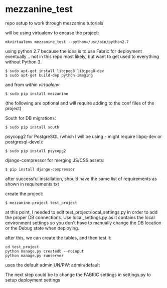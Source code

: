 mezzanine_test
==============

repo setup to work through mezzanine tutorials

will be using virtualenv to encase the project:

	mkvirtualenv mezzanine_test --python=/usr/bin/python2.7

using python 2.7 because the idea is to use Fabric for deployment eventually .. not in this repo most likely, but want to get used to everything without Python 3.

	$ sudo apt-get install libjpeg8 libjpeg8-dev
	$ sudo apt-get build-dep python-imaging

and from *within virtualenv*:

	$ sudo pip install mezzanine

(the following are optional and will require adding to the conf files of the project)

South for DB migrations:
	
	$ sudo pip install south

psycopg2 for PostgreSQL (which I will be using - might require libpq-dev or postgresql-devel):

	$ sudo pip install psycopg2

django-compressor for merging JS/CSS assets:

	$ pip install django-compressor

after successful installation, should have the same list of requirements as shown in requirements.txt

create the project:

	$ mezzanine-project test_project

at this point, I needed to edit test_project/local_settings.py in order to add the proper DB connections.  Use local_settings.py as it contains the local environment settings so you don't have to manually change the DB location or the Debug state when deploying.

after this, we can create the tables, and then test it:

	cd test_project
	python manage.py createdb --noinput
	python manage.py runserver

uses the default admin UN/PW: admin/default

The next step could be to change the FABRIC settings in settings.py to setup deployment settings

